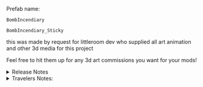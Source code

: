 
Prefab name:

```BombIncendiary```

```BombIncendiary_Sticky```


this was made by request for littleroom dev who supplied all art animation and other 3d media for this project


Feel free to hit them up for any 3d art commissions you want for your mods!
<details>
<summary>Release Notes</summary>

### V0.1.0.0
* Initial release

</details>

<details>
<summary> Travelers Notes:</summary>

## Incendiary Bombs:


## Sticky Bombs:


</details>